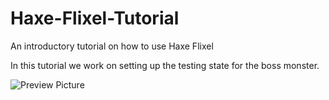 # Haxe-Flixel-Tutorial

An introductory tutorial on how to use Haxe Flixel

In this tutorial we work on setting up the testing state for the boss monster.

![Preview Picture](https://github.com/Wolfman13/Haxe-Flixel-Tutorial/blob/Tutorial-16/Tutorial_16.png?raw=true)
